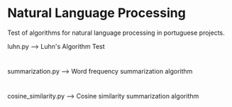 # Natural Language Processing
Test of algorithms for natural language processing in portuguese projects.

luhn.py --> Luhn's Algorithm Test
#
summarization.py --> Word frequency summarization algorithm
#
cosine_similarity.py --> Cosine similarity summarization algorithm
